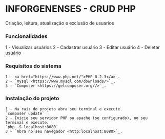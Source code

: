 # INFORGENENSES - CRUD PHP

Criação, leitura, atualização e exclusão de usuarios

### Funcionalidades 
 1 - Visualizar usuários
 2 - Cadastrar usuário
 3 - Editar usuário
 4 - Deletar usuário

### Requisitos do sistema
    1 - <a href="https://www.php.net/">PHP 8.2.3</a>_.
    2 - `Mysql <https://www.mysql.com/downloads/>`_.  
    3 - `Composer <https://getcomposer.org//>`_.

### Instalação do projeto
    1 - Na raiz do projeto abra seu terminal e execute.
    `composer update`
    2 - Inicie seu servidor PHP ou apache (se configurado), no seu terminal e execute.
    `php -S localhost:8080`
    3 - `Abra no seu navegador <http:localhost:8080>`_.